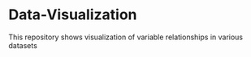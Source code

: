 # Data-Visualization
This repository shows visualization of variable relationships in various datasets
